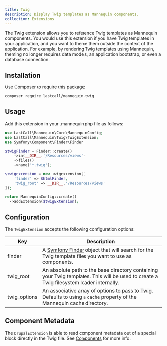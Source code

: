 ```yaml
---
title: Twig
description: Display Twig templates as Mannequin components.
collection: Extensions
---
```

The Twig extension allows you to reference Twig templates as Mannequin components.  You would use this extension if you have Twig templates in your application, and you want to theme them outside the context of the application.  For example, by rendering Twig templates using Mannequin, theming no longer requires data models, an application bootstrap, or even a database connection.

## Installation
Use Composer to require this package:
```bash
composer require lastcall/mannequin-twig
```

## Usage

Add this extension in your .mannequin.php file as follows:
```php
use LastCall\Mannequin\Core\MannequinConfig;
use LastCall\Mannequin\Twig\TwigExtension;
use Symfony\Component\Finder\Finder;

$twigFinder = Finder::create()
    ->in(__DIR__.'/Resources/views')
    ->files()
    ->name('*.twig');
    
$twigExtension = new TwigExtension([
    'finder' => $htmlFinder,
    'twig_root' => __DIR__.'/Resources/views'
]);

return MannequinConfig::create()
  ->addExtension($twigExtension);
```

## Configuration

The `TwigExtension` accepts the following configuration options:

| Key | Description |
| --- | ----------- |
| finder | A [Symfony Finder](https://symfony.com/doc/current/components/finder.html) object that will search for the Twig template files you want to use as components. |
| twig_root | An absolute path to the base directory containing your Twig templates.  This will be used to create a Twig filesystem loader internally. |
| twig_options | An associative array of [options to pass to Twig](https://twig.symfony.com/api/2.x/Twig_Environment.html#method___construct).  Defaults to using a `cache` property of the Mannequin cache directory. | 

## Component Metadata

The `DrupalExtension` is able to read component metadata out of a special block directly in the Twig file.  See [Components](../docs/components.md) for more info.
